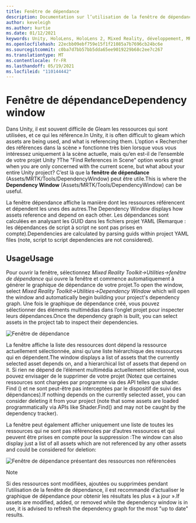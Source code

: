 ```yaml
---
title: Fenêtre de dépendance
description: Documentation sur l’utilisation de la fenêtre de dépendance dans MRTK
author: keveleigh
ms.author: kurtie
ms.date: 01/12/2021
keywords: Unity, HoloLens, HoloLens 2, Mixed Reality, développement, MRTK
ms.openlocfilehash: 22ecbb09ebf759e15f1f21085a7b7696cb24bc6e
ms.sourcegitcommit: c0ba7d7bb57bb5dda65ee9019229b68c2ee7c267
ms.translationtype: MT
ms.contentlocale: fr-FR
ms.lasthandoff: 05/19/2021
ms.locfileid: "110144442"
---
```

# <a name="dependency-window"></a><span data-ttu-id="65075-104">Fenêtre de dépendance</span><span class="sxs-lookup"><span data-stu-id="65075-104">Dependency window</span></span>

<span data-ttu-id="65075-105">Dans Unity, il est souvent difficile de Gleam les ressources qui sont utilisées, et ce qui les référence.</span><span class="sxs-lookup"><span data-stu-id="65075-105">In Unity, it is often difficult to gleam which assets are being used, and what is referencing them.</span></span> <span data-ttu-id="65075-106">L’option « Rechercher des références dans la scène » fonctionne très bien lorsque vous vous intéressez uniquement à la scène actuelle, mais qu’en est-il de l’ensemble de votre projet Unity ?</span><span class="sxs-lookup"><span data-stu-id="65075-106">The "Find References in Scene" option works great when you are only concerned with the current scene, but what about your entire Unity project?</span></span> <span data-ttu-id="65075-107">C’est là que la **fenêtre de dépendance** (Assets/MRTK/Tools/DependencyWindow) peut être utile.</span><span class="sxs-lookup"><span data-stu-id="65075-107">This is where the **Dependency Window** (Assets/MRTK/Tools/DependencyWindow) can be useful.</span></span>

<span data-ttu-id="65075-108">La fenêtre dépendance affiche la manière dont les ressources référencent et dépendent les unes des autres.</span><span class="sxs-lookup"><span data-stu-id="65075-108">The Dependency Window displays how assets reference and depend on each other.</span></span> <span data-ttu-id="65075-109">Les dépendances sont calculées en analysant les GUID dans les fichiers projet YAML (Remarque : les dépendances de script à script ne sont pas prises en compte).</span><span class="sxs-lookup"><span data-stu-id="65075-109">Dependencies are calculated by parsing guids within project YAML files (note, script to script dependencies are not considered).</span></span>

## <a name="usage"></a><span data-ttu-id="65075-110">Usage</span><span class="sxs-lookup"><span data-stu-id="65075-110">Usage</span></span>

<span data-ttu-id="65075-111">Pour ouvrir la fenêtre, sélectionnez *Mixed Reality Toolkit->Utilities->fenêtre de dépendance* qui ouvre la fenêtre et commence automatiquement à générer le graphique de dépendance de votre projet.</span><span class="sxs-lookup"><span data-stu-id="65075-111">To open the window, select *Mixed Reality Toolkit->Utilities->Dependency Window* which will open the window and automatically begin building your project's dependency graph.</span></span> <span data-ttu-id="65075-112">Une fois le graphique de dépendance créé, vous pouvez sélectionner des éléments multimédias dans l’onglet projet pour inspecter leurs dépendances.</span><span class="sxs-lookup"><span data-stu-id="65075-112">Once the dependency graph is built, you can select assets in the project tab to inspect their dependencies.</span></span>

![Fenêtre de dépendance](../images/dependency-window/MRTK_Dependency_Window.png)

<span data-ttu-id="65075-114">La fenêtre affiche la liste des ressources dont dépend la ressource actuellement sélectionnée, ainsi qu’une liste hiérarchique des ressources qui en dépendent.</span><span class="sxs-lookup"><span data-stu-id="65075-114">The window displays a list of assets that the currently selected asset depends on, and a hierarchical list of assets that depend on it.</span></span> <span data-ttu-id="65075-115">Si rien ne dépend de l’élément multimédia actuellement sélectionné, vous pouvez envisager de le supprimer de votre projet (Notez que certaines ressources sont chargées par programme via des API telles que shader. Find () et ne sont peut-être pas interceptées par le dispositif de suivi des dépendances).</span><span class="sxs-lookup"><span data-stu-id="65075-115">If nothing depends on the currently selected asset, you can consider deleting it from your project (note that some assets are loaded programmatically via APIs like Shader.Find() and may not be caught by the dependency tracker).</span></span>

<span data-ttu-id="65075-116">La fenêtre peut également afficher uniquement une liste de toutes les ressources qui ne sont pas référencées par d’autres ressources et qui peuvent être prises en compte pour la suppression :</span><span class="sxs-lookup"><span data-stu-id="65075-116">The window can also display just a list of all assets which are not referenced by any other assets and could be considered for deletion:</span></span>

![Fenêtre de dépendance présentant des ressources non référencées](../images/dependency-window/MRTK_Dependency_Window_Unreferenced.png)

> [!NOTE]
> <span data-ttu-id="65075-118">Si des ressources sont modifiées, ajoutées ou supprimées pendant l’utilisation de la fenêtre de dépendance, il est recommandé d’actualiser le graphique de dépendance pour obtenir les résultats les plus « à jour ».</span><span class="sxs-lookup"><span data-stu-id="65075-118">If assets are modified, added, or removed while the dependency window is in use, it is advised to refresh the dependency graph for the most "up to date" results.</span></span>
